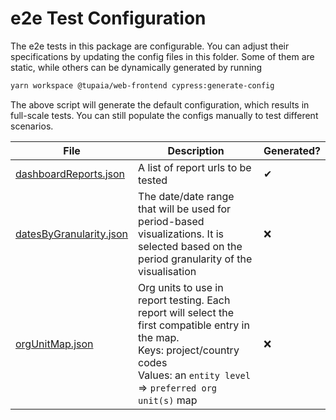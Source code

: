 # e2e Test Configuration

The e2e tests in this package are configurable. You can adjust their specifications by updating the config files in this folder. Some of them are static, while others can be dynamically generated by running

```bash
yarn workspace @tupaia/web-frontend cypress:generate-config
```

The above script will generate the default configuration, which results in full-scale tests. You can still populate the configs manually to test different scenarios.

| File                                               | Description                                                                                                                                                                                      | Generated? |
| -------------------------------------------------- | ------------------------------------------------------------------------------------------------------------------------------------------------------------------------------------------------ | ---------- |
| [dashboardReports.json](dashboardReports.json)     | A list of report urls to be tested                                                                                                                                                               | ✔          |
| [datesByGranularity.json](datesByGranularity.json) | The date/date range that will be used for period-based visualizations. It is selected based on the period granularity of the visualisation                                                       | ❌         |
| [orgUnitMap.json](orgUnitMap.json)                 | Org units to use in report testing. Each report will select the first compatible entry in the map. <br/>Keys: project/country codes<br/>Values: an `entity level` => `preferred org unit(s)` map | ❌         |

